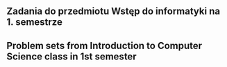 ## Zadania do przedmiotu Wstęp do informatyki na 1. semestrze
## Problem sets from Introduction to Computer Science class in 1st semester
